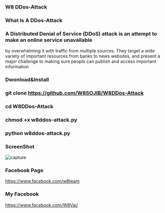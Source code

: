 ### W8 DDos-Attack 
### What Is A DDos-Attack

### A Distributed Denial of Service (DDoS) attack is an attempt to make an online service unavailable 
by overwhelming it with traffic from multiple sources. They target a wide variety of important resources
from banks to news websites, and present a major challenge to making sure people can publish and access important information

### Dwonload&Install

### git clone https://github.com/W8SOJIB/W8DDos-Attack

### cd W8DDos-Attack

### chmod +x w8ddos-attack.py

### python w8ddos-attack.py

### ScreenShot 

![capture](https://blogger.googleusercontent.com/img/a/AVvXsEguA5GzO2AC87oDX8WqVJkcL76kDQLlW9nzkFbByE7majEgo2l1ufyyuOdLPgRQl3TyJMo3rF4s55uGMo6HA8QN1rsE13jgLp9Zf1mmDXvp6YejxAUimrNb7KaS2asIXhlRr-mOO6U8reqIxjampJw9tv_L_y8dRpLv6smrd1oansZixh5hW87dZmwz)

### Facebook Page 

https://www.facebook.com/w8team

### My Facebook

https://www.facebook.com/W8Vai/

